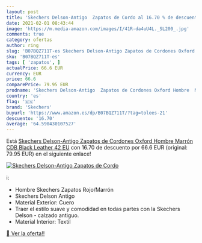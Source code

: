 ```yaml
---
layout: post
title: 'Skechers Delson-Antigo  Zapatos de Cordo al 16.70 % de descuento'
date: 2021-02-01 08:43:44
image: 'https://m.media-amazon.com/images/I/41R-da4uU4L._SL200_.jpg'
comments: true
category: ofertas
author: ring
slug: 'B07BQZ711T-es Skechers Delson-Antigo Zapatos de Cordones Oxford Hombre...'
sku: 'B07BQZ711T-es'
tags: [ 'zapatos', ]
actualPrice: 66.6 EUR
currency: EUR
price: 66.6
comparePrice: 79.95 EUR
prodname: 'Skechers Delson-Antigo  Zapatos de Cordones Oxford Hombre  Marrón  CDB Black Leather   42 EU'
country: 'es'
flag: '🇪🇸'
brand: 'Skechers'
buyurl: 'https://www.amazon.es/dp/B07BQZ711T/?tag=tolees-21'
descuento: '16.70'
average: '64.590430107527'
---
```


Está [Skechers Delson-Antigo  Zapatos de Cordones Oxford Hombre  Marrón  CDB Black Leather   42 EU](https://www.amazon.es/dp/B07BQZ711T/?tag=tolees-21) con 16.70 de descuento por 66.6 EUR (original: 79.95 EUR) en el siguiente enlace!

[![Skechers Delson-Antigo  Zapatos de Cordo](https://m.media-amazon.com/images/I/41R-da4uU4L._SL200_.jpg)](https://www.amazon.es/dp/B07BQZ711T/?tag=tolees-21)

ℹ️:

- Hombre Skechers Zapatos Rojo/Marrón
- Skechers Delson Antigo
- Material Exterior: Cuero
- Traer el estilo suave y comodidad en todas partes con la Skechers Delson - calzado antiguo.
- Material Interior: Textil

[🛒 Ver la oferta!!](https://www.amazon.es/dp/B07BQZ711T/?tag=tolees-21)
